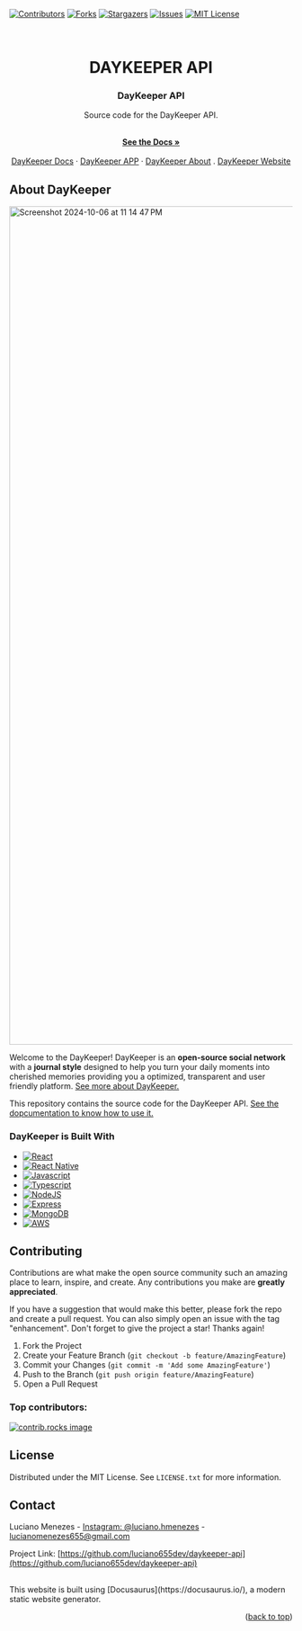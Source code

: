 <a id="readme-top"></a>

[![Contributors][contributors-shield]][contributors-url]
[![Forks][forks-shield]][forks-url]
[![Stargazers][stars-shield]][stars-url]
[![Issues][issues-shield]][issues-url]
[![MIT License][license-shield]][license-url]

<!-- PROJECT LOGO -->
<br />
<div align="center">
  <h1>DAYKEEPER API</h1>

  <h3 align="center">DayKeeper API</h3>
    Source code for the DayKeeper API.
  <p align="center">
    <br />
    <a href="https://daykeeper-docs.netlify.app"><strong>See the Docs »</strong></a>
    <br />
    <br />
    <a href="https://github.com/luciano655dev/daykeeper-docs">DayKeeper Docs</a>
    ·
    <a href="https://github.com/luciano655dev/daykeeper-app">DayKeeper APP</a>
    ·
    <a href="https://github.com/luciano655dev/daykeeper-about">DayKeeper About</a>
    .
    <a href="https://github.com/luciano655dev/daykeeper-website">DayKeeper Website</a>
  </p>
</div>

<!-- ABOUT THE PROJECT -->

## About DayKeeper

<img width="1492" alt="Screenshot 2024-10-06 at 11 14 47 PM" src="https://github.com/user-attachments/assets/b17c17ba-8513-414d-999f-285fa41420e3">

Welcome to the DayKeeper! DayKeeper is an <strong>open-source social network</strong> with a <strong>journal style</strong> designed to help you turn your daily moments into cherished memories providing you a optimized, transparent and user friendly platform. <a href="https://daykeeper-about.netlify.app">See more about DayKeeper.</a>

This repository contains the source code for the DayKeeper API. <a href="https://daykeeper-docs.netlify.app">See the dopcumentation to know how to use it.</a>

### DayKeeper is Built With

- [![React][React.js]][React-url]
- [![React Native][React-Native]][React-url]
- [![Javascript][Javascript]][Javascript-url]
- [![Typescript][Typescript]][Typescript-url]
- [![NodeJS][NodeJS]][NodeJS-url]
- [![Express][Express]][Express-url]
- [![MongoDB][MongoDB]][MongoDB-url]
- [![AWS][AWS]][AWS-url]

<!-- CONTRIBUTING -->

## Contributing

Contributions are what make the open source community such an amazing place to learn, inspire, and create. Any contributions you make are **greatly appreciated**.

If you have a suggestion that would make this better, please fork the repo and create a pull request. You can also simply open an issue with the tag "enhancement".
Don't forget to give the project a star! Thanks again!

1. Fork the Project
2. Create your Feature Branch (`git checkout -b feature/AmazingFeature`)
3. Commit your Changes (`git commit -m 'Add some AmazingFeature'`)
4. Push to the Branch (`git push origin feature/AmazingFeature`)
5. Open a Pull Request

### Top contributors:

<a href="https://github.com/luciano655dev/daykeeper-api/graphs/contributors">
  <img src="https://contrib.rocks/image?repo=luciano655dev/daykeeper-api" alt="contrib.rocks image" />
</a>

<!-- LICENSE -->

## License

Distributed under the MIT License. See `LICENSE.txt` for more information.

<!-- CONTACT -->

## Contact

Luciano Menezes - [Instagram: @luciano.hmenezes](https://instagram.com/luciano.hmenezes) - lucianomenezes655@gmail.com

Project Link: [https://github.com/luciano655dev/daykeeper-api](https://github.com/luciano655dev/daykeeper-api)

##

<p>This website is built using [Docusaurus](https://docusaurus.io/), a modern static website generator.</p>
<p align="right">(<a href="#readme-top">back to top</a>)</p>

<!-- MARKDOWN LINKS & IMAGES -->

[contributors-shield]: https://img.shields.io/github/contributors/othneildrew/Best-README-Template.svg?style=for-the-badge
[contributors-url]: https://github.com/luciano655dev/daykeeper-api/graphs/contributors
[forks-shield]: https://img.shields.io/github/forks/othneildrew/Best-README-Template.svg?style=for-the-badge
[forks-url]: https://github.com/luciano655dev/daykeeper-api/network/members
[stars-shield]: https://img.shields.io/github/stars/othneildrew/Best-README-Template.svg?style=for-the-badge
[stars-url]: https://github.com/luciano655dev/daykeeper-api/stargazers
[issues-shield]: https://img.shields.io/github/issues/othneildrew/Best-README-Template.svg?style=for-the-badge
[issues-url]: https://github.com/luciano655dev/daykeeper-api/issues
[license-shield]: https://img.shields.io/github/license/othneildrew/Best-README-Template.svg?style=for-the-badge
[license-url]: https://github.com/luciano655dev/daykeeper-api/blob/master/LICENSE.txt
[linkedin-shield]: https://img.shields.io/badge/-LinkedIn-black.svg?style=for-the-badge&logo=linkedin&colorB=555
[product-screenshot]: images/screenshot.png
[React.js]: https://img.shields.io/badge/React-20232A?style=for-the-badge&logo=react&logoColor=61DAFB
[React-url]: https://reactjs.org/
[React-Native]: https://img.shields.io/badge/React%20Native-20232A?style=for-the-badge&logo=react&logoColor=61DAFB
[React-url]: https://reactnative.dev/docs/getting-started
[Javascript]: https://img.shields.io/badge/Javascript-20232A?style=for-the-badge&logo=javascript
[Javascript-url]: https://developer.mozilla.org/en-US/docs/Web/JavaScript
[Typescript]: https://img.shields.io/badge/Typescript-20232A?style=for-the-badge&logo=typescript
[Typescript-url]: https://www.typescriptlang.org/docs/
[NodeJS]: https://img.shields.io/badge/Node.js-20232A?style=for-the-badge&logo=node.js
[NodeJS-url]: https://nodejs.org/docs/latest/api/
[Express]: https://img.shields.io/badge/Express-20232A?style=for-the-badge&logo=express
[Express-url]: https://expressjs.com/
[MongoDB]: https://img.shields.io/badge/MongoDB-20232A?style=for-the-badge&logo=mongodb
[MongoDB-url]: https://www.mongodb.com/docs/
[AWS]: https://img.shields.io/badge/Amazon_AWS-20232A?style=for-the-badge&logo=amazon
[AWS-url]: https://aws.amazon.com/
